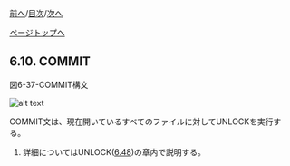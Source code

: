 <!--navi start1-->
[前へ](6-9.md)/[目次](https://momo2584.github.io/opensourcecobol.github.io/markdown/TOC.html)/[次へ](6-11.md)
<!--navi end1-->
<!--navi start2-->

[ページトップへ](6-10.md)
<!--navi end2-->
## 6.10. COMMIT

図6-37-COMMIT構文

![alt text](Image/6-37-Commit.png)

COMMIT文は、現在開いているすべてのファイルに対してUNLOCKを実行する。

1. 詳細についてはUNLOCK([6.48](6-48.md))の章内で説明する。

